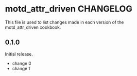 # motd_attr_driven CHANGELOG

This file is used to list changes made in each version of the motd_attr_driven cookbook.

## 0.1.0

Initial release.

- change 0
- change 1
